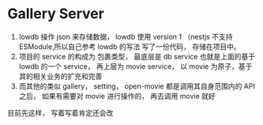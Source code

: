 # Gallery Server

1. lowdb 操作 json 来存储数据， lowdb 使用 version 1 （nestjs 不支持 ESModule,所以自己参考 lowdb 的写法 写了一份代码， 存储在项目中。
2. 项目的 service 的构成为 包裹类型， 最底层是 db service 也就是上面的基于 lowdb 的一个 service， 再上层为 movie service， 以 movie 为原子，基于其的相关业务的扩充和完善
3. 而其他的类似 gallery， setting， open-movie 都是调用其自身范围内的 API 之后， 如果有需要对 movie 进行操作的， 再去调用 movie 就好

目前先这样， 写着写着肯定还会改
